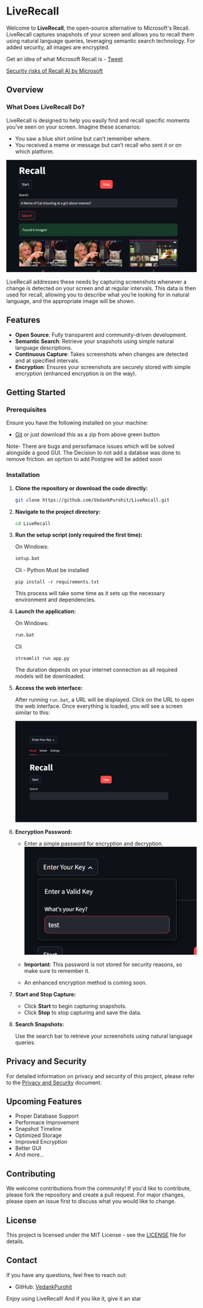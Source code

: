 # LiveRecall

Welcome to **LiveRecall**, the open-source alternative to Microsoft's Recall. LiveRecall captures snapshots of your screen and allows you to recall them using natural language queries, leveraging semantic search technology. For added security, all images are encrypted.

Get an idea of what Microsoft Recall is -
[Tweet](https://x.com/elonmusk/status/1792690964672450971?t=LeVxPsxW0VopuLltIBfWdA&s=19)

[Security risks of Recall AI by Microsoft](https://github.com/xaitax/TotalRecall)

## Overview

### What Does LiveRecall Do?

LiveRecall is designed to help you easily find and recall specific moments you’ve seen on your screen. Imagine these scenarios:

- You saw a blue shirt online but can’t remember where.
- You received a meme or message but can’t recall who sent it or on which platform.

![LiveRecall Infrance](Images/Screenshot%202024-06-13%20083549.png)

LiveRecall addresses these needs by capturing screenshots whenever a change is detected on your screen and at regular intervals. This data is then used for recall, allowing you to describe what you’re looking for in natural language, and the appropriate image will be shown.

## Features

- **Open Source**: Fully transparent and community-driven development.
- **Semantic Search**: Retrieve your snapshots using simple natural language descriptions.
- **Continuous Capture**: Takes screenshots when changes are detected and at specified intervals.
- **Encryption**: Ensures your screenshots are securely stored with simple encryption (enhanced encryption is on the way).

## Getting Started

### Prerequisites

Ensure you have the following installed on your machine:

- [Git](https://git-scm.com/downloads)
  or just download this as a zip from above green button

Note- There are bugs and persofamace issues which will be solved alongside a good GUI.
The Decision to not add a databse was done to remove friction. an oprtion to add Postgree will be added soon

### Installation

1. **Clone the repository or download the code directly:**

   ```bash
   git clone https://github.com/VedankPurohit/LiveRecall.git
   ```

2. **Navigate to the project directory:**

   ```bash
   cd LiveRecall
   ```

3. **Run the setup script (only required the first time):**

   On Windows:

   ```bash
   setup.bat
   ```

   Cli - Python Must be installed

   ```
   pip install -r requirements.txt
   ```

   This process will take some time as it sets up the necessary environment and dependencies.

4. **Launch the application:**

   On Windows:

   ```bash
   run.bat
   ```

   Cli

   ```
   streamlit run app.py
   ```

   The duration depends on your internet connection as all required models will be downloaded.

5. **Access the web interface:**

   After running `run.bat`, a URL will be displayed. Click on the URL to open the web interface. Once everything is loaded, you will see a screen similar to this:

   ![LiveRecall Interface](Images/Screenshot%202024-06-13%20082741.png)

6. **Encryption Password:**

   - Enter a simple password for encryption and decryption.
     ![LiveRecall Password](Images/Screenshot%202024-06-13%20082759.png)

   - **Important**: This password is not stored for security reasons, so make sure to remember it.
   - An enhanced encryption method is coming soon.

7. **Start and Stop Capture:**

   - Click **Start** to begin capturing snapshots.
   - Click **Stop** to stop capturing and save the data.

8. **Search Snapshots:**

   Use the search bar to retrieve your screenshots using natural language queries.

## Privacy and Security

For detailed information on privacy and security of this project, please refer to the [Privacy and Security](https://github.com/VedankPurohit/LiveRecall/blob/main/Privacy%20and%20Security.md) document.

## Upcoming Features

- Proper Database Support
- Performace Improvement
- Snapshot Timeline
- Optimized Storage
- Improved Encryption
- Better GUI
- And more...

## Contributing

We welcome contributions from the community! If you'd like to contribute, please fork the repository and create a pull request. For major changes, please open an issue first to discuss what you would like to change.

## License

This project is licensed under the MIT License - see the [LICENSE](LICENSE) file for details.

## Contact

If you have any questions, feel free to reach out:

- GitHub: [VedankPurohit](https://github.com/VedankPurohit)

Enjoy using LiveRecall!
And if you like it, give it an star
